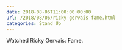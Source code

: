 ```yaml
---
date: 2018-08-06T11:00:00+00:00
url: /2018/08/06/ricky-gervais-fame.html
categories: Stand Up
---
```

Watched Ricky Gervais: Fame.




